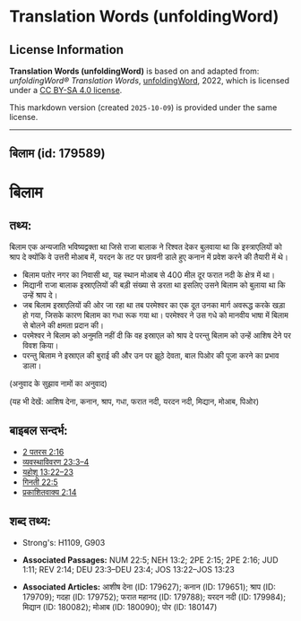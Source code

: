 # Translation Words (unfoldingWord)

## License Information

**Translation Words (unfoldingWord)** is based on and adapted from: _unfoldingWord® Translation Words_, [unfoldingWord](https://unfoldingword.org/utw), 2022, which is licensed under a [CC BY-SA 4.0 license](https://creativecommons.org/licenses/by-sa/4.0/legalcode.en).

This markdown version (created `2025-10-09`) is provided under the same license.



--------------------------------

## बिलाम (id: 179589)

बिलाम
=====

तथ्य:
-----

बिलाम एक अन्यजाति भविष्यद्वक्ता था जिसे राजा बालाक ने रिश्वत देकर बुलवाया था कि इस्त्राएलियों को श्राप दे क्योंकि वे उत्तरी मोआब में, यरदन के तट पर छावनी डाले हुए कनान में प्रवेश करने की तैयारी में थे।

* बिलाम पतोर नगर का निवासी था, यह स्थान मोआब से 400 मील दूर फरात नदी के क्षेत्र में था।
* मिद्यानी राजा बालाक इस्राएलियों की बड़ी संख्या से डरता था इसलिए उसने बिलाम को बुलाया था कि उन्हें श्राप दे।
* जब बिलाम इस्राएलियों की ओर जा रहा था तब परमेश्वर का एक दूत उनका मार्ग अवरूद्ध करके खड़ा हो गया, जिसके कारण बिलाम का गधा रूक गया था। परमेश्वर ने उस गधे को मानवीय भाषा में बिलाम से बोलने की क्षमता प्रदान की।
* परमेश्वर ने बिलाम को अनुमति नहीं दी कि वह इस्राएल को श्राप दे परन्तु बिलाम को उन्हें आशिष देने पर विवश किया।
* परन्तु बिलाम ने इस्राएल की बुराई की और उन पर झूठे देवता, बाल पिओर की पूजा करने का प्रभाव डाला।

(अनुवाद के सुझाव नामों का अनुवाद)

(यह भी देखें: आशिष देना, कनान, श्राप, गधा, फरात नदी, यरदन नदी, मिद्यान, मोआब, पिओर)

बाइबल सन्दर्भ:
--------------

* [2 पतरस 2:16](https://ref.ly/2Pet0:0)
* [व्यवस्थाविवरण 23:3–4](https://ref.ly/Deut23:3-Deut23:4)
* [यहोशू 13:22–23](https://ref.ly/Josh13:22-Josh13:23)
* [गिनती 22:5](https://ref.ly/Num22:5)
* [प्रकाशितवाक्य 2:14](https://ref.ly/Rev2:14)

शब्द तथ्य:
----------

* Strong's: H1109, G903

* **Associated Passages:** NUM 22:5; NEH 13:2; 2PE 2:15; 2PE 2:16; JUD 1:11; REV 2:14; DEU 23:3–DEU 23:4; JOS 13:22–JOS 13:23
* **Associated Articles:** आशीष देना (ID: 179627); कनान (ID: 179651); श्राप (ID: 179709); गदहा (ID: 179752); फरात महानद (ID: 179788); यरदन नदी (ID: 179984); मिद्यान (ID: 180082); मोआब (ID: 180090); पोर (ID: 180147)

